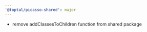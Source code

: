 ```yaml
---
'@toptal/picasso-shared': major
---
```


- remove addClassesToChildren function from shared package
